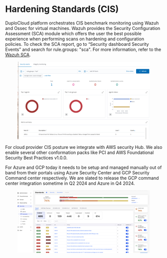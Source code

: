 # Hardening Standards (CIS)

DuploCloud platform orchestrates CIS benchmark monitoring using Wazuh and Ossec for virtual machines. Wazuh provides the Security Configuration Assessment (SCA) module which offers the user the best possible experience when performing scans on hardening and configuration policies. To check the SCA report, go to “Security dashboard Security Events” and search for rule.groups: "sca". For more information, refer to the [Wazuh SCA](https://documentation.wazuh.com/3.12/user-manual/capabilities/sec-config-assessment/).

<figure><img src="../../.gitbook/assets/image (151).png" alt=""><figcaption></figcaption></figure>

For cloud provider CIS posture we integrate with AWS security Hub. We also enable several other conformation packs like PCI and AWS Foundational Security Best Practices v1.0.0.&#x20;

For Azure and GCP today it needs to be setup and managed manually out of band from their portals using Azure Security Center and GCP Security Command center respectively. We are slated to release the GCP command center integration sometime in Q2 2024 and Azure in Q4 2024.



<figure><img src="../../.gitbook/assets/image (145).png" alt=""><figcaption></figcaption></figure>
